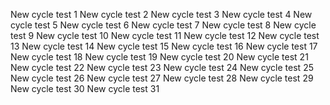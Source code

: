 New cycle test 1
New cycle test 2
New cycle test 3
New cycle test 4
New cycle test 5
New cycle test 6
New cycle test 7
New cycle test 8
New cycle test 9
New cycle test 10
New cycle test 11
New cycle test 12
New cycle test 13
New cycle test 14
New cycle test 15
New cycle test 16
New cycle test 17
New cycle test 18
New cycle test 19
New cycle test 20
New cycle test 21
New cycle test 22
New cycle test 23
New cycle test 24
New cycle test 25
New cycle test 26
New cycle test 27
New cycle test 28
New cycle test 29
New cycle test 30
New cycle test 31
